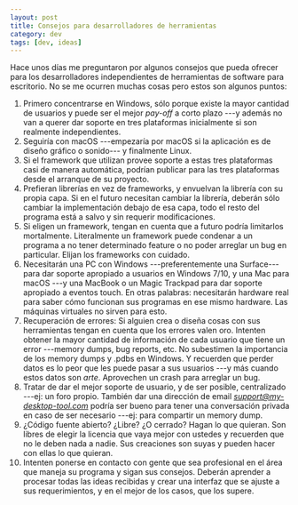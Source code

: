 ```yaml
---
layout: post
title: Consejos para desarrolladores de herramientas
category: dev
tags: [dev, ideas]
---
```


Hace unos días me preguntaron por algunos consejos que pueda ofrecer
para los desarrolladores independientes de herramientas de software
para escritorio. No se me ocurren muchas cosas pero estos son algunos
puntos:

1. Primero concentrarse en Windows, sólo porque existe la mayor
   cantidad de usuarios y puede ser el mejor *pay-off* a corto
   plazo ---y además no van a querer dar soporte en tres plataformas
   inicialmente si son realmente independientes.
1. Seguiría con macOS ---empezaría por macOS si la aplicación es de
   diseño gráfico o sonido--- y finalmente Linux.
1. Si el framework que utilizan provee soporte a estas tres
   plataformas casi de manera automática, podrían publicar para las
   tres plataformas desde el arranque de su proyecto.
1. Prefieran librerías en vez de frameworks, y envuelvan la librería
   con su propia capa. Si en el futuro necesitan cambiar la librería,
   deberán sólo cambiar la implementación debajo de esa capa, todo el
   resto del programa está a salvo y sin requerir modificaciones.
1. Si eligen un framework, tengan en cuenta que a futuro podría
   limitarlos mortalmente. Literalmente un framework puede condenar a
   un programa a no tener determinado feature o no poder arreglar un
   bug en particular. Elijan los frameworks con cuidado.
1. Necesitarán una PC con Windows ---preferentemente una Surface---
   para dar soporte apropiado a usuarios en Windows 7/10, y una Mac
   para macOS ---y una MacBook o un Magic Trackpad para dar soporte
   apropiado a eventos touch. En otras palabras: necesitarán hardware
   real para saber cómo funcionan sus programas en ese mismo
   hardware. Las máquinas virtuales no sirven para esto.
1. Recuperación de errores: Si alguien crea o diseña cosas con sus
   herramientas tengan en cuenta que los errores valen oro. Intenten
   obtener la mayor cantidad de información de cada usuario que tiene
   un error ---memory dumps, bug reports, etc. No subestimen la
   importancia de los memory dumps y .pdbs en Windows.
   Y recuerden que perder datos es lo peor que les puede pasar a sus
   usuarios ---y más cuando estos datos son *arte*. Aprovechen un crash
   para arreglar un bug.
1. Tratar de dar el mejor soporte de usuario, y de ser posible,
   centralizado ---ej: un foro propio. También dar una dirección de
   email *support@my-desktop-tool.com* podría ser bueno para tener una
   conversación privada en caso de ser necesario ---ej: para compartir
   un memory dump.
1. ¿Código fuente abierto? ¿Libre? ¿O cerrado? Hagan lo que
   quieran. Son libres de elegir la licencia que vaya mejor con
   ustedes y recuerden que no le deben nada a nadie. Sus creaciones
   son suyas y pueden hacer con ellas lo que quieran.
1. Intenten ponerse en contacto con gente que sea profesional en el
   área que maneja su programa y sigan sus consejos. Deberán aprender
   a procesar todas las ideas recibidas y crear una interfaz que se
   ajuste a sus requerimientos, y en el mejor de los casos, que los
   supere.
